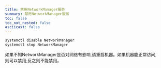 ```yaml
---
title: 禁用NetworkManager服务
summary: 禁用NetworkManager服务
toc: false
toc_not_nested: false
asciicast: false
---
```


```bash
systemctl disable NetworkManager
systemctl stop NetworkManager
```

如果不知NetworkManager是否对网络有影响,请重启机器。如果机器能正常访问,则可以禁用;反之则不能禁用。
